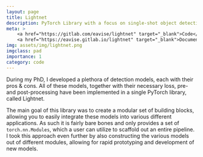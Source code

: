 ```yaml
---
layout: page
title: Lightnet
description: PyTorch Library with a focus on single-shot object detection
meta: >
    <a href="https://gitlab.com/eavise/lightnet" target="_blank">Code</a> - 
    <a href="https://eavise.gitlab.io/lightnet" target="_blank">Documentation</a>
img: assets/img/lightnet.png
imgclass: pad
importance: 1
category: code
---
```


During my PhD, I developed a plethora of detection models, each with their pros & cons.
All of these models, together with their necessary loss, pre- and post-processing have been implemented in a single PyTorch library, called Lightnet.

The main goal of this library was to create a modular set of building blocks, allowing you to easily integrate these models into various different applications.
As such it is fairly bare bones and only provides a set of `torch.nn.Modules`, which a user can utilize to scaffold out an entire pipeline.  
I took this approach even further by also constructing the various models out of different modules, allowing for rapid prototyping and development of new models.